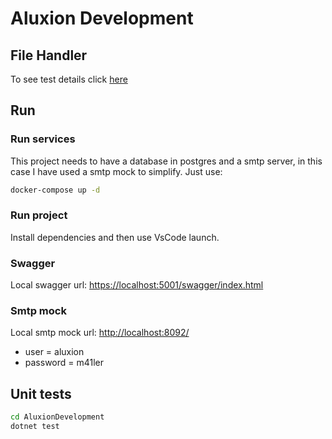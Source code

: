 # Aluxion Development

## File Handler

To see test details click [here](./TEST-DETAILS.md)

## Run

### Run services
This project needs to have a database in postgres and a smtp server, in this case I have used a smtp mock to simplify. Just use:
```sh
docker-compose up -d
```

### Run project
Install dependencies and then use VsCode launch.

### Swagger
Local swagger url: [https://localhost:5001/swagger/index.html](https://localhost:5001/swagger/index.html)

### Smtp mock
Local smtp mock url: [http://localhost:8092/](http://localhost:8092/)
- user = aluxion
- password = m41ler

## Unit tests

```sh
cd AluxionDevelopment
dotnet test
```
